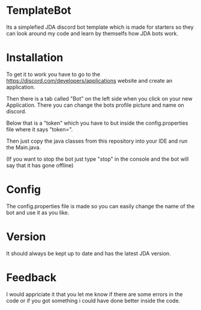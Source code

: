 # TemplateBot
Its a simplefied JDA discord bot template which is made for starters so they can look around my code and learn by themselfs how JDA bots work.


# Installation
To get it to work you have to go to the https://discord.com/developers/applications website and create an application.

Then there is a tab called "Bot" on the left side when you click on your new Application. There you can change the bots profile picture and name on discord.

Below that is a "token" which you have to but inside the config.properties file where it says "token=".

Then just copy the java classes from this repository into your IDE and run the Main.java.

(If you want to stop the bot just type "stop" in the console and the bot will say that it has gone offline)


# Config
The config.properties file is made so you can easily change the name of the bot and use it as you like.


# Version
It should always be kept up to date and has the latest JDA version.


# Feedback
I would appriciate it that you let me know if there are some errors in the code or if you got something i could have done better inside the code.

